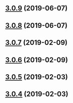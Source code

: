 ## [3.0.9](https://github.com/doomsower/whitewater/compare/@whitewater-guide/postgres-backup-s3@3.0.8...@whitewater-guide/postgres-backup-s3@3.0.9) (2019-06-07)

## [3.0.8](https://github.com/doomsower/whitewater/compare/@whitewater-guide/postgres-backup-s3@3.0.7...@whitewater-guide/postgres-backup-s3@3.0.8) (2019-06-07)

## [3.0.7](https://github.com/doomsower/whitewater/compare/@whitewater-guide/postgres-backup-s3@3.0.6...@whitewater-guide/postgres-backup-s3@3.0.7) (2019-02-09)

## [3.0.6](https://github.com/doomsower/whitewater/compare/@whitewater-guide/postgres-backup-s3@3.0.5...@whitewater-guide/postgres-backup-s3@3.0.6) (2019-02-09)

## [3.0.5](https://github.com/doomsower/whitewater/compare/@whitewater-guide/postgres-backup-s3@3.0.4...@whitewater-guide/postgres-backup-s3@3.0.5) (2019-02-03)

## [3.0.4](https://github.com/doomsower/whitewater/compare/@whitewater-guide/postgres-backup-s3@3.0.4...@whitewater-guide/postgres-backup-s3@3.0.4) (2019-02-03)
